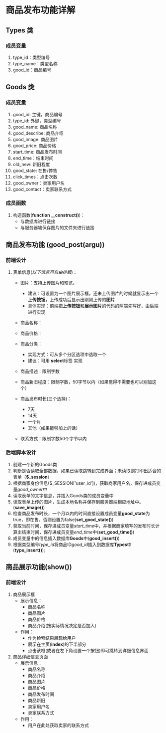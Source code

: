 # 商品发布功能详解

## Types 类

### 成员变量

1. type_id：类型编号
2. type_name：类型名称
3. good_id：商品编号


## Goods 类

### 成员变量

1. good_id: 主键，商品编号
2. type_id: 外键，类型编号
3. good_name: 商品名称
4. good_describe: 商品介绍
5. good_image: 商品图片
6. good_price: 商品价格
7. start_time: 商品发布时间
8. end_time：结束时间
9. old_new: 新旧程度
10. good_state: 在售/停售
11. click_times：点击次数
12. good_owner：卖家用户名
13. good_contact：卖家联系方式

### 成员函数

1. 构造函数(**function __construct()**)：
   * 与数据库进行链接  
   * 与服务器端保存图片的文件夹进行链接

## 商品发布功能 (**good_post(argu)**)

### 前端设计

1. 表单信息(*以下信息可自由排版*)：
    * 图片：支持上传图片和预览。
      * 建议：可设置为一个图片展示框，还未上传图片的时候就显示出一个**上传按钮**，上传成功后显示出刚刚上传的**图片**
      * 具体实现：前端把**上传按钮**和**展示图片**的代码的两端先写好，由后端进行实现

    * 商品名称：
    * 商品价格：
    * 商品分类：
      * 实现方式：可从多个分区选项中选取一个
      * 建议：可用 **select**标签 实现
    * 商品描述：限制字数
    * 商品新旧程度：限制字数，50字节以内（如果觉得不需要也可以别加这个）
    * 商品发布时长(三个选择)：
      * 7天
      * 14天
      * 一个月
      * 其他（如果能够加上的话）
    * 联系方式：限制字数50个字节以内

### 后端脚本设计

   1. 创建一个新的Goods类
   2. 判断是否读取全部数据，如果已读取跳转到完成界面；未读取则打印出适合的表单（**$_session**）
   3. 根据商家身份信息($_SESSION['user_id'])，获取商家用户名，保存进成员变量*good_owner*中
   4. 读取表单的文字信息，并插入Goods类的成员变量中
   5. 读取表单上传的图片，生成本地名称并保存到服务器端相应地址中。(**save_image()**)
   6. 检查商品发布时长，一个月以内的时间直接设置成员变量**good_state**为true，即在售。否则设置为false(**set_good_state()**)
   7. 获取当前时间，保存进成员变量*start_time*中，并根据商家填写的发布时长计算出结束时间，保存进成员变量*end_time*中(**set_good_time()**)
   8. 成员变量中的信息插入数据库**Goods**中(**good_insert()**)
   9. 根据类型编号*type_id*将商品ID*good_id*插入到数据库**Types**中(**type_insert()**);

## 商品展示功能(show())

### 前端设计

1. 商品展示框
   * 展示信息：
     * 商品名称
     * 商品图片
     * 商品价格
     * 商品介绍(按实际情况决定是否加入)
   * 作用：
     * 作为检索结果展现给用户
     * 展示在主页(**index**)的下半部分
     * 点击该框(或者在左下角设置一个按钮)即可跳转到详细信息界面
2. 商品详细信息页面
   * 展示信息：
     * 商品名称
     * 商品介绍
     * 商品图片
     * 商品价格
     * 商品发布时间
     * 商品新旧
     * 卖家用户名
     * 卖家联系方式
   * 作用：
     * 用户在此处获取卖家的联系方式
